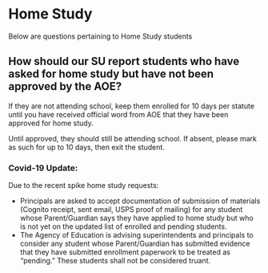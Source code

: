 # Home Study

Below are questions pertaining to Home Study students

## How should our SU report students who have asked for home study but have not been approved by the AOE?

If they are not attending school, keep them enrolled for 10 days per statute until you have received official word from AOE that they have been approved for home study. 

Until approved, they should still be attending school. If absent, please mark as such for up to 10 days, then exit the student.

### Covid-19 Update:
Due to the recent spike home study requests:

- Principals are asked to accept documentation of submission of materials (Cognito receipt, sent email, USPS proof of mailing) for any student whose Parent/Guardian says they have applied to home study but who is not yet on the updated list of enrolled and pending students.
- The Agency of Education is advising superintendents and principals to consider any student whose Parent/Guardian has submitted evidence that they have submitted enrollment paperwork to be treated as “pending.” These students shall not be considered truant.